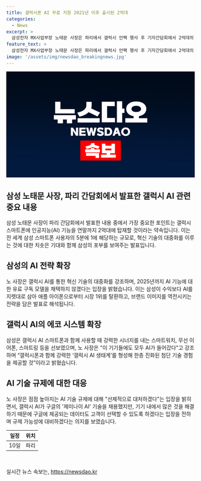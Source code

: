 ```yaml
---
title: 갤럭시폰 AI 무료 지원 2021년 이후 출시된 2억대
categories:
  - News
excerpt: >
  삼성전자 MX사업부장 노태문 사장은 파리에서 갤럭시 언팩 행사 후 기자간담회에서 2억대의 갤럭시 스마트폰에 AI 기능을 탑재할 것을 발표했다. 이는 전 세계 삼성 스마트폰 사용자의 5분에 1에 해당하는 수치로, 기존 및 보급형 스마트폰에도 순차적으로 AI 기능을 적용할 예정이다. 이를 통해 삼성전자는 AI를 통한 혁신 기술의 대중화를 강조하고, 2025년까지 AI 기능에 대한 유료 구독 모델을 채택하지 않겠다는 입장을 밝혔다. 이러한 전략은 애플 아이폰 시장에서의 경쟁력을 강화하고, 기존 제품들의 가치를 높이는 전략으로 평가되고 있다.
feature_text: >
  삼성전자 MX사업부장 노태문 사장은 파리에서 갤럭시 언팩 행사 후 기자간담회에서 2억대의 갤럭시 스마트폰에 AI 기능을 탑재할 것을 발표했다. 이는 전 세계 삼성 스마트폰 사용자의 5분에 1에 해당하는 수치로, 기존 및 보급형 스마트폰에도 순차적으로 AI 기능을 적용할 예정이다. 이를 통해 삼성전자는 AI를 통한 혁신 기술의 대중화를 강조하고, 2025년까지 AI 기능에 대한 유료 구독 모델을 채택하지 않겠다는 입장을 밝혔다. 이러한 전략은 애플 아이폰 시장에서의 경쟁력을 강화하고, 기존 제품들의 가치를 높이는 전략으로 평가되고 있다.
image: '/assets/img/newsdao_breakingnews.jpg'
---
```


<p><img src="/assets/img/newsdao_breakingnews.jpg" alt="cryptoinkorea 속보" /></p>

<h2 data-ke-size="size26">삼성 노태문 사장, 파리 간담회에서 발표한 갤럭시 AI 관련 중요 내용</h2>

<p data-ke-size="size16">삼성 노태문 사장이 파리 간담회에서 발표한 내용 중에서 가장 중요한 포인트는 갤럭시 스마트폰에 인공지능(AI) 기능을 연말까지 2억대에 탑재할 것이라는 약속입니다. 이는 전 세계 삼성 스마트폰 사용자의 5분에 1에 해당하는 규모로, 혁신 기술의 대중화를 이루는 것에 대한 치솟은 기대와 함께 삼성의 포부를 보여주는 발표입니다.</p>

<h2 data-ke-size="size26">삼성의 AI 전략 확장</h2>

<p data-ke-size="size16">노 사장은 갤럭시 AI를 통한 혁신 기술의 대중화를 강조하며, 2025년까지 AI 기능에 대한 유료 구독 모델을 채택하지 않겠다는 입장을 밝혔습니다. 이는 삼성이 수익보다 AI를 지렛대로 삼아 애플 아이폰으로부터 시장 1위를 탈환하고, 브랜드 이미지를 역전시키는 전략을 담은 발표로 해석됩니다.</p>

<h2 data-ke-size="size26">갤럭시 AI의 에코 시스템 확장</h2>

<p data-ke-size="size16">삼성은 갤럭시 AI 스마트폰과 함께 사용할 때 강력한 시너지를 내는 스마트워치, 무선 이어폰, 스마트링 등을 선보였으며, 노 사장은 "이 기기들에도 모두 AI가 들어갔다"고 강조하며 “갤럭시폰과 함께 강력한 ‘갤럭시 AI 생태계’를 형성해 한층 진화된 첨단 기술 경험을 제공할 것”이라고 밝혔습니다.</p>

<h2 data-ke-size="size26">AI 기술 규제에 대한 대응</h2>

<p data-ke-size="size16">노 사장은 점점 높아지는 AI 기술 규제에 대해 "선제적으로 대처하겠다"는 입장을 밝히면서, 갤럭시 AI가 구글의 '제미나이 AI' 기술을 채용했지만, 기기 내에서 많은 것을 해결하기 때문에 구글에 제공되는 데이터도 고객이 선택할 수 있도록 하겠다는 입장을 전하며 규제 가능성에 대비하겠다는 의지를 보였습니다.</p>

<table>
    <thead>
        <tr>
            <th style="text-align: center;">일정</th>
            <th style="text-align: center;">위치</th>
        </tr>
    </thead>
    <tbody>
        <tr>
            <td style="text-align: center;">10일</td>
            <td style="text-align: center;">파리</td>
        </tr>
    </tbody>
</table>

<p data-ke-size="size16">&nbsp;</p>
실시간 뉴스 속보는, <a href="https://newsdao.kr" rel="dofollow">https://newsdao.kr</a>


